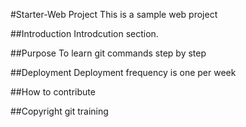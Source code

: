 #Starter-Web Project
This is a sample web project

##Introduction
Introdcution section.

##Purpose
To learn git commands step by step

##Deployment
Deployment frequency is one per week


##How to contribute


##Copyright
git training

